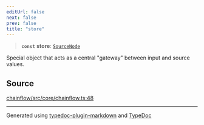 ```yaml
---
editUrl: false
next: false
prev: false
title: "store"
---
```


> **`const`** **store**: [`SourceNode`](/api/core/sourcenode/interfaces/sourcenode/)

Special object that acts as a central "gateway" between input and source values.

## Source

[chainflow/src/core/chainflow.ts:48](https://github.com/edwinlzs/chainflow/blob/a27a974/src/core/chainflow.ts#L48)

***

Generated using [typedoc-plugin-markdown](https://www.npmjs.com/package/typedoc-plugin-markdown) and [TypeDoc](https://typedoc.org/)
